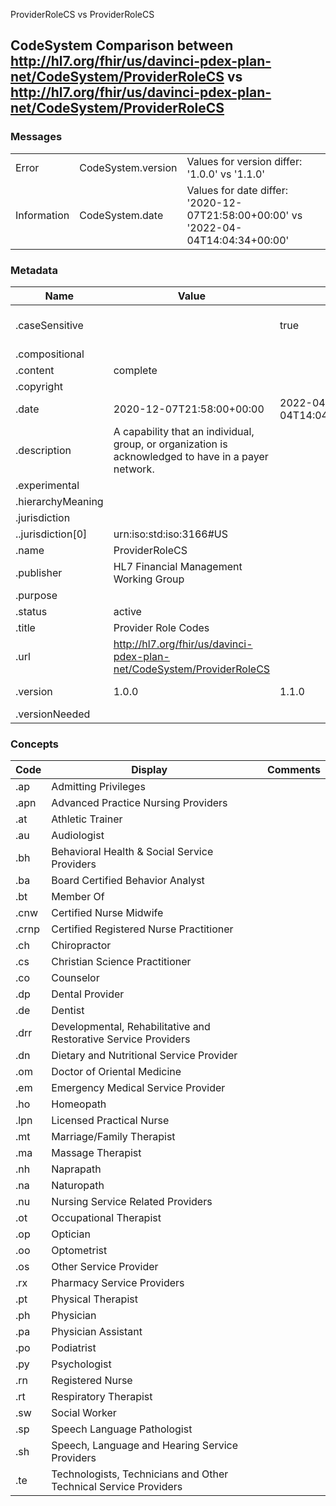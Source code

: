﻿

ProviderRoleCS vs ProviderRoleCS

## CodeSystem Comparison between http://hl7.org/fhir/us/davinci-pdex-plan-net/CodeSystem/ProviderRoleCS vs http://hl7.org/fhir/us/davinci-pdex-plan-net/CodeSystem/ProviderRoleCS

### Messages

|  |  |  |
| --- | --- | --- |
| Error | CodeSystem.version | Values for version differ: '1.0.0' vs '1.1.0' |
| Information | CodeSystem.date | Values for date differ: '2020-12-07T21:58:00+00:00' vs '2022-04-04T14:04:34+00:00' |

### Metadata

| Name | Value | | Comments |
| --- | --- | --- | --- |
| .caseSensitive |  | true | * Added the item 'true' |
| .compositional |  | |  |
| .content | complete | |  |
| .copyright |  | |  |
| .date | 2020-12-07T21:58:00+00:00 | 2022-04-04T14:04:34+00:00 | * Values Differ |
| .description | A capability that an individual, group, or organization is acknowledged to have in a payer network. | |  |
| .experimental |  | |  |
| .hierarchyMeaning |  | |  |
| .jurisdiction |  | |  |
| ..jurisdiction[0] | urn:iso:std:iso:3166#US | |  |
| .name | ProviderRoleCS | |  |
| .publisher | HL7 Financial Management Working Group | |  |
| .purpose |  | |  |
| .status | active | |  |
| .title | Provider Role Codes | |  |
| .url | http://hl7.org/fhir/us/davinci-pdex-plan-net/CodeSystem/ProviderRoleCS | |  |
| .version | 1.0.0 | 1.1.0 | * Values Differ |
| .versionNeeded |  | |  |

### Concepts

| Code | Display | | Comments |
| --- | --- | --- | --- |
| .ap | Admitting Privileges | |  |
| .apn | Advanced Practice Nursing Providers | |  |
| .at | Athletic Trainer | |  |
| .au | Audiologist | |  |
| .bh | Behavioral Health & Social Service Providers | |  |
| .ba | Board Certified Behavior Analyst | |  |
| .bt | Member Of | |  |
| .cnw | Certified Nurse Midwife | |  |
| .crnp | Certified Registered Nurse Practitioner | |  |
| .ch | Chiropractor | |  |
| .cs | Christian Science Practitioner | |  |
| .co | Counselor | |  |
| .dp | Dental Provider | |  |
| .de | Dentist | |  |
| .drr | Developmental, Rehabilitative and Restorative Service Providers | |  |
| .dn | Dietary and Nutritional Service Provider | |  |
| .om | Doctor of Oriental Medicine | |  |
| .em | Emergency Medical Service Provider | |  |
| .ho | Homeopath | |  |
| .lpn | Licensed Practical Nurse | |  |
| .mt | Marriage/Family Therapist | |  |
| .ma | Massage Therapist | |  |
| .nh | Naprapath | |  |
| .na | Naturopath | |  |
| .nu | Nursing Service Related Providers | |  |
| .ot | Occupational Therapist | |  |
| .op | Optician | |  |
| .oo | Optometrist | |  |
| .os | Other Service Provider | |  |
| .rx | Pharmacy Service Providers | |  |
| .pt | Physical Therapist | |  |
| .ph | Physician | |  |
| .pa | Physician Assistant | |  |
| .po | Podiatrist | |  |
| .py | Psychologist | |  |
| .rn | Registered Nurse | |  |
| .rt | Respiratory Therapist | |  |
| .sw | Social Worker | |  |
| .sp | Speech Language Pathologist | |  |
| .sh | Speech, Language and Hearing Service Providers | |  |
| .te | Technologists, Technicians and Other Technical Service Providers | |  |